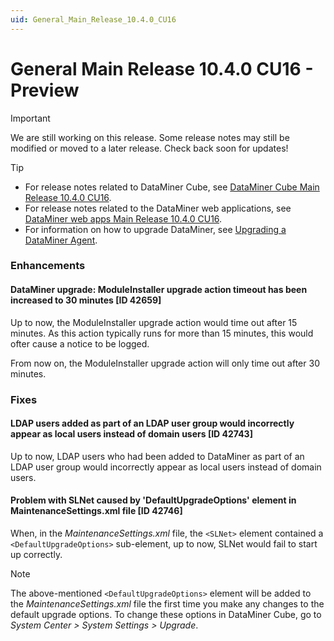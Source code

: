 ```yaml
---
uid: General_Main_Release_10.4.0_CU16
---
```


# General Main Release 10.4.0 CU16 - Preview

> [!IMPORTANT]
> We are still working on this release. Some release notes may still be modified or moved to a later release. Check back soon for updates!

> [!TIP]
>
> - For release notes related to DataMiner Cube, see [DataMiner Cube Main Release 10.4.0 CU16](xref:Cube_Main_Release_10.4.0_CU16).
> - For release notes related to the DataMiner web applications, see [DataMiner web apps Main Release 10.4.0 CU16](xref:Web_apps_Main_Release_10.4.0_CU16).
> - For information on how to upgrade DataMiner, see [Upgrading a DataMiner Agent](xref:Upgrading_a_DataMiner_Agent).

### Enhancements

#### DataMiner upgrade: ModuleInstaller upgrade action timeout has been increased to 30 minutes [ID 42659]

<!-- MR 10.4.0 [CU16]/10.5.0 [CU4] - FR 10.5.7 -->

Up to now, the ModuleInstaller upgrade action would time out after 15 minutes. As this action typically runs for more than 15 minutes, this would ofter cause a notice to be logged.

From now on, the ModuleInstaller upgrade action will only time out after 30 minutes.

### Fixes

#### LDAP users added as part of an LDAP user group would incorrectly appear as local users instead of domain users [ID 42743]

<!-- MR 10.4.0 [CU16]/10.5.0 [CU4] - FR 10.5.7 -->

Up to now, LDAP users who had been added to DataMiner as part of an LDAP user group would incorrectly appear as local users instead of domain users.

#### Problem with SLNet caused by 'DefaultUpgradeOptions' element in MaintenanceSettings.xml file [ID 42746]

<!-- MR 10.4.0 [CU16]/10.5.0 [CU4] - FR 10.5.7 -->

When, in the *MaintenanceSettings.xml* file, the `<SLNet>` element contained a `<DefaultUpgradeOptions>` sub-element, up to now, SLNet would fail to start up correctly.

> [!NOTE]
> The above-mentioned `<DefaultUpgradeOptions>` element will be added to the *MaintenanceSettings.xml* file the first time you make any changes to the default upgrade options. To change these options in DataMiner Cube, go to *System Center > System Settings > Upgrade*.
